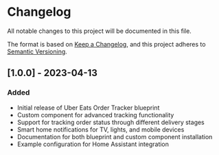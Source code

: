 # Changelog

All notable changes to this project will be documented in this file.

The format is based on [Keep a Changelog](https://keepachangelog.com/en/1.0.0/),
and this project adheres to [Semantic Versioning](https://semver.org/spec/v2.0.0.html).

## [1.0.0] - 2023-04-13

### Added
- Initial release of Uber Eats Order Tracker blueprint
- Custom component for advanced tracking functionality
- Support for tracking order status through different delivery stages
- Smart home notifications for TV, lights, and mobile devices
- Documentation for both blueprint and custom component installation
- Example configuration for Home Assistant integration
